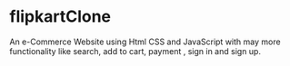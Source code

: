 # flipkartClone
An e-Commerce Website using Html CSS and JavaScript with may more functionality like search, add to cart, payment , sign in and sign up.
